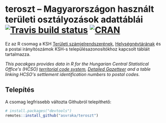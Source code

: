 # teroszt – Magyarországon használt területi osztályozások adattáblái [![Travis build status](https://travis-ci.com/svraka/teroszt.svg?branch=master)](https://travis-ci.com/svraka/teroszt) [![CRAN](http://www.r-pkg.org/badges/version/teroszt)](https://cran.r-project.org/package=teroszt)

Ez az R csomag a KSH [Területi számjelrendszerének](http://www.ksh.hu/teruleti_szamjel_menu), [Helységnévtárának](http://www.ksh.hu/apps/hntr.main) és a postai irányítószámok KSH-s településazonosítókhoz kapcsolt tábláit tartalmazza.

*This pacakges provides data in R for the Hungarian Central Statistical Office's (HCSO) [territorial code system](https://www.ksh.hu/tszJ_eng_menu), [Detailed Gazetteer](http://www.ksh.hu/apps/hntr.main?p_lang=EN) and a table linking HCSO's settlement identification numbers to postal codes.*

## Telepítés

A csomag legfrissebb változta Githubról telepíthető:

``` r
# install.packages("devtools")
remotes::install_github("asvraka/teroszt")
```

